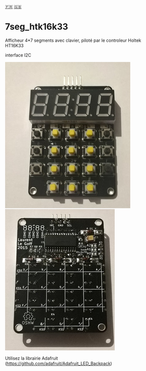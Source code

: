 [:fr:](LISEZMOI.md) [:uk:](README.md)

# 7seg_htk16k33

Afficheur 4*7 segments avec clavier, piloté par le controleur Holtek HT16K33

interface I2C

![](IMG/7seg_ht16k33.jpg)
![](IMG/7seg_back.jpg)

Utilisez la librairie Adafruit (https://github.com/adafruit/Adafruit_LED_Backpack)
